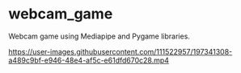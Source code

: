 # webcam_game
Webcam game using Mediapipe and Pygame libraries.


https://user-images.githubusercontent.com/111522957/197341308-a489c9bf-e946-48e4-af5c-e61dfd670c28.mp4

